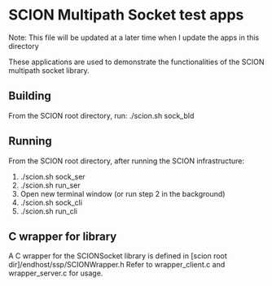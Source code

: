 # SCION Multipath Socket test apps

Note: This file will be updated at a later time when I update the apps
      in this directory

These applications are used to demonstrate the functionalities of the
SCION multipath socket library.

## Building
From the SCION root directory, run:
./scion.sh sock_bld

## Running
From the SCION root directory, after running the SCION infrastructure:
1. ./scion.sh sock_ser
2. ./scion.sh run_ser
3. Open new terminal window (or run step 2 in the background)
4. ./scion.sh sock_cli
5. ./scion.sh run_cli

## C wrapper for library
A C wrapper for the SCIONSocket library is defined in
[scion root dir]/endhost/ssp/SCIONWrapper.h
Refer to wrapper_client.c and wrapper_server.c for usage.
